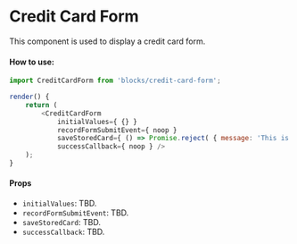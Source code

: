 Credit Card Form
=========

This component is used to display a credit card form.

#### How to use:

```js
import CreditCardForm from 'blocks/credit-card-form';

render() {
	return (
		<CreditCardForm
            initialValues={ {} }
            recordFormSubmitEvent={ noop }
            saveStoredCard={ () => Promise.reject( { message: 'This is only example' } ) }
            successCallback={ noop } />
	);
}
```

#### Props

* `initialValues`: TBD.
* `recordFormSubmitEvent`: TBD.
* `saveStoredCard`: TBD.
* `successCallback`: TBD.

